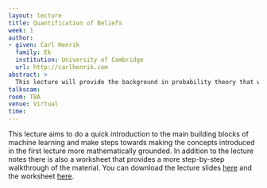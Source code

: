 ```yaml
---
layout: lecture
title: Quantification of Beliefs
week: 1
author:
- given: Carl Henrik
  family: Ek
  institution: University of Cambridge
  url: http://carlhenrik.com
abstract: >
  This lecture will provide the background in probability theory that we will make use of during the coming weeks. For many of you this will be things that you have seen before but we will try to provide a slightly different semantic to the purely mathematical concepts that we will use throughout the course.
talkscam:
room: TBA
venue: Virtual
time:
---
```


This lecture aims to do a quick introduction to the main building blocks of machine learning and make steps towards making the concepts introduced in the first lecture more mathematically grounded. In addition to the lecture notes there is also a worksheet that provides a more step-by-step walkthrough of the material. You can download the lecture slides [here](bin/l49-mlpw-02.pdf) and the worksheet [here](../_practicals/bin/01_introduction.pdf).
